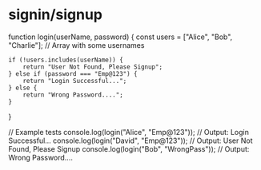 # signin/signup
function login(userName, password) {
    const users = ["Alice", "Bob", "Charlie"]; // Array with some usernames

    if (!users.includes(userName)) {
        return "User Not Found, Please Signup";
    } else if (password === "Emp@123") {
        return "Login Successful...";
    } else {
        return "Wrong Password....";
    }
}

// Example tests
console.log(login("Alice", "Emp@123")); // Output: Login Successful...
console.log(login("David", "Emp@123")); // Output: User Not Found, Please Signup
console.log(login("Bob", "WrongPass")); // Output: Wrong Password....
